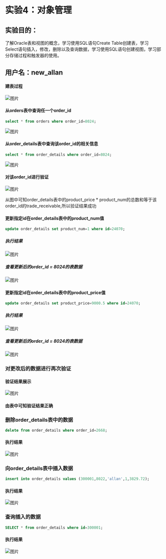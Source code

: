 # 实验4：对象管理

## 实验目的：
了解Oracle表和视图的概念，学习使用SQL语句Create Table创建表，学习Select语句插入，修改，删除以及查询数据，学习使用SQL语句创建视图，学习部分存储过程和触发器的使用。

## 用户名：new_allan

#### 建表过程
![图片](./images/01.png)

#### 从orders表中查询任一个order_id
```SQL
select * from orders where order_id=8024;
```
![图片](./images/02.png)

#### 从order_details表中查询该order_id的相关信息
```SQL
select * from order_details where order_id=8024;
```
![图片](./images/03.png)

#### 对该order_id进行验证
![图片](./images/04.png)

从图中可知order_details表中的product_price * product_num的总数和等于该order_id的trade_receivable,所以验证结果成功

#### 更新指定id在order_details表中的product_num值
```SQL
update order_details set product_num=1 where id=24070;
```
##### 执行结果
![图片](./images/05.png)

##### 查看更新后的order_id = 8024的表数据
![图片](./images/06.png)

#### 更新指定id在order_details表中的product_price值
```SQL
update order_details set product_price=9000.5 where id=24070;
```
##### 执行结果

![图片](./images/07.png)

##### 查看更新后的order_id = 8024的表数据
![图片](./images/08.png)

### 对更改后的数据进行再次验证

#### 验证结果展示
![图片](./images/09.png)

#### 由表中可知验证结果正确

### 删除order_details表中的数据
```SQL
delete from order_details where order_id=2668;
```
#### 执行结果
![图片](./images/10.png)

### 向order_details表中插入数据
```SQL
insert into order_details values (300001,8022,'allan',1,3829.72);
```
#### 执行结果
![图片](./images/11.png)

### 查询插入的数据
```SQL
SELECT * from order_details where id=300001;
```
#### 执行结果
![图片](./images/12.png)

